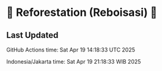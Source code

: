 
# 🌳 Reforestation (Reboisasi) 🌲

## Last Updated

GitHub Actions time: Sat Apr 19 14:18:33 UTC 2025

Indonesia/Jakarta time: Sat Apr 19 21:18:33 WIB 2025
